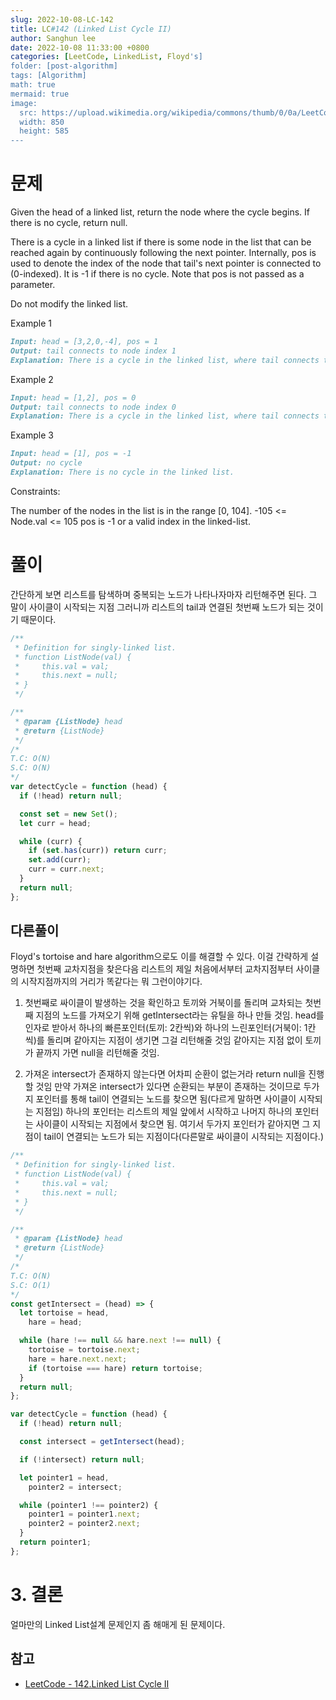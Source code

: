 ```yaml
---
slug: 2022-10-08-LC-142
title: LC#142 (Linked List Cycle II)
author: Sanghun lee
date: 2022-10-08 11:33:00 +0800
categories: [LeetCode, LinkedList, Floyd's]
folder: [post-algorithm]
tags: [Algorithm]
math: true
mermaid: true
image:
  src: https://upload.wikimedia.org/wikipedia/commons/thumb/0/0a/LeetCode_Logo_black_with_text.svg/640px-LeetCode_Logo_black_with_text.svg.png
  width: 850
  height: 585
---
```


# 문제

Given the head of a linked list, return the node where the cycle begins. If there is no cycle, return null.

There is a cycle in a linked list if there is some node in the list that can be reached again by continuously following the next pointer. Internally, pos is used to denote the index of the node that tail's next pointer is connected to (0-indexed). It is -1 if there is no cycle. Note that pos is not passed as a parameter.

Do not modify the linked list.

Example 1

```md
Input: head = [3,2,0,-4], pos = 1
Output: tail connects to node index 1
Explanation: There is a cycle in the linked list, where tail connects to the second node.
```

Example 2

```md
Input: head = [1,2], pos = 0
Output: tail connects to node index 0
Explanation: There is a cycle in the linked list, where tail connects to the first node.
```

Example 3

```md
Input: head = [1], pos = -1
Output: no cycle
Explanation: There is no cycle in the linked list.
```

Constraints:

The number of the nodes in the list is in the range [0, 104].
-105 <= Node.val <= 105
pos is -1 or a valid index in the linked-list.

# 풀이

간단하게 보면 리스트를 탐색하며 중복되는 노드가 나타나자마자 리턴해주면 된다.
그 말이 사이클이 시작되는 지점 그러니까 리스트의 tail과 연결된 첫번째 노드가 되는 것이기 때문이다.

```javascript
/**
 * Definition for singly-linked list.
 * function ListNode(val) {
 *     this.val = val;
 *     this.next = null;
 * }
 */

/**
 * @param {ListNode} head
 * @return {ListNode}
 */
/*
T.C: O(N)
S.C: O(N)
*/
var detectCycle = function (head) {
  if (!head) return null;

  const set = new Set();
  let curr = head;

  while (curr) {
    if (set.has(curr)) return curr;
    set.add(curr);
    curr = curr.next;
  }
  return null;
};
```

## 다른풀이

Floyd's tortoise and hare algorithm으로도 이를 해결할 수 있다.
이걸 간략하게 설명하면 첫번째 교차지점을 찾은다음 리스트의 제일 처음에서부터 교차지점부터 사이클의 시작지점까지의 거리가 똑같다는 뭐 그런이야기다.

1. 첫번째로 싸이클이 발생하는 것을 확인하고 토끼와 거북이를 돌리며 교차되는 첫번째 지점의 노드를 가져오기 위해
   getIntersect라는 유틸을 하나 만들 것임.
   head를 인자로 받아서 하나의 빠른포인터(토끼: 2칸씩)와 하나의 느린포인터(거북이: 1칸씩)를 돌리며 같아지는 지점이 생기면
   그걸 리턴해줄 것임 같아지는 지점 없이 토끼가 끝까지 가면 null을 리턴해줄 것임.

2. 가져온 intersect가 존재하지 않는다면 어차피 순환이 없는거라 return null을 진행할 것임
   만약 가져온 intersect가 있다면 순환되는 부분이 존재하는 것이므로 두가지 포인터를 통해 tail이 연결되는 노드를 찾으면 됨(다르게 말하면 사이클이 시작되는 지점임)
   하나의 포인터는 리스트의 제일 앞에서 시작하고 나머지 하나의 포인터는 사이클이 시작되는 지점에서 찾으면 됨. 여기서 두가지 포인터가 같아지면 그 지점이 tail이 연결되는 노드가 되는 지점이다(다른말로 싸이클이 시작되는 지점이다.)

```javascript
/**
 * Definition for singly-linked list.
 * function ListNode(val) {
 *     this.val = val;
 *     this.next = null;
 * }
 */

/**
 * @param {ListNode} head
 * @return {ListNode}
 */
/*
T.C: O(N)
S.C: O(1)
*/
const getIntersect = (head) => {
  let tortoise = head,
    hare = head;

  while (hare !== null && hare.next !== null) {
    tortoise = tortoise.next;
    hare = hare.next.next;
    if (tortoise === hare) return tortoise;
  }
  return null;
};

var detectCycle = function (head) {
  if (!head) return null;

  const intersect = getIntersect(head);

  if (!intersect) return null;

  let pointer1 = head,
    pointer2 = intersect;

  while (pointer1 !== pointer2) {
    pointer1 = pointer1.next;
    pointer2 = pointer2.next;
  }
  return pointer1;
};
```

# 3. 결론

얼마만의 Linked List설계 문제인지 좀 해매게 된 문제이다.

## 참고

- [LeetCode - 142.Linked List Cycle II](https://leetcode.com/problems/linked-list-cycle-ii/discuss/2674946/Javascript-Solution-with-Set-and-Floyd's)
